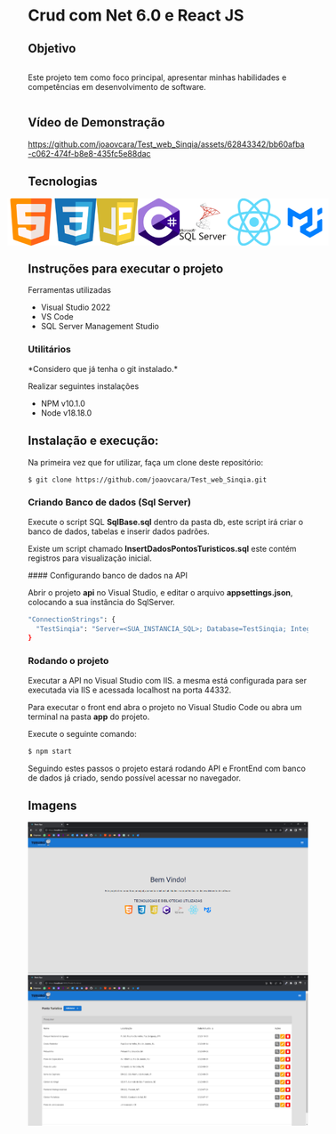 <h1>
  Crud com Net 6.0 e React JS
</h1>

## Objetivo
<div style="display: flex; justify-content: center">  
  <p style="text-align: left">Este projeto tem como foco principal, apresentar minhas habilidades e competências em desenvolvimento de software.</p>
</div>

## Vídeo de Demonstração

https://github.com/joaovcara/Test_web_Sinqia/assets/62843342/bb60afba-c062-474f-b8e8-435fc5e88dac

## Tecnologias
<div style="display: flex; justify-content: center">
    <img alt="CSharp" src="https://github.com/joaovcara/Test_web_Sinqia/blob/main/app/src/assets/img/html.png?raw=true" height="85px"/>
    <img alt="CSharp" src="https://github.com/joaovcara/Test_web_Sinqia/blob/main/app/src/assets/img/css.png?raw=true" height="85px"/>
    <img alt="CSharp" src="https://github.com/joaovcara/Test_web_Sinqia/blob/main/app/src/assets/img/js.png?raw=true" height="85px"/>
    <img alt="CSharp" src="https://github.com/joaovcara/Test_web_Sinqia/blob/main/app/src/assets/img/csharp.png?raw=true" height="85px"/>
    <img alt="CSharp" src="https://github.com/joaovcara/Test_web_Sinqia/blob/main/app/src/assets/img/sql.png?raw=true" height="85px"/>
    <img alt="CSharp" src="https://github.com/joaovcara/Test_web_Sinqia/blob/main/app/src/assets/img/react.png?raw=true" height="85px"/>
    <img alt="CSharp" src="https://github.com/joaovcara/Test_web_Sinqia/blob/main/app/src/assets/img/mui.png?raw=true" height="85px"/>
</div>

## Instruções para executar o projeto  
<div>
  <p>Ferramentas utilizadas</p>
  <ul>
    <li>Visual Studio 2022</li>
    <li>VS Code</li>
    <li>SQL Server Management Studio</li>  
  <ul>
</div>

### Utilitários

  <p style="text-align: left">*Considero que já tenha o git instalado.*</p>
  
  <p style="text-align: left">Realizar seguintes instalações</p>

  <ul>
    <li>NPM v10.1.0</li>
    <li>Node v18.18.0</li>
  </ul>
  
## Instalação e execução:

Na primeira vez que for utilizar, faça um clone deste repositório:

```bash
$ git clone https://github.com/joaovcara/Test_web_Sinqia.git
```

### Criando Banco de dados (Sql Server)

  <p style="text-align: left">Execute o script SQL <strong>SqlBase.sql</strong> dentro da pasta db, este script irá criar o banco de dados, tabelas e inserir dados padrões.</p>
  <p style="text-align: left">Existe um script chamado <strong>InsertDadosPontosTuristicos.sql</strong> este contém registros para visualização inicial.</p>
  #### Configurando banco de dados na API
  <p style="text-align: left">Abrir o projeto <strong>api</strong> no Visual Studio, e editar o arquivo <strong>appsettings.json</strong>, colocando a sua instância do SqlServer.</p>

  ```bash
  "ConnectionStrings": {
    "TestSinqia": "Server=<SUA_INSTANCIA_SQL>; Database=TestSinqia; Integrated Security=True; trustServerCertificate=true"
  }
  ```  

### Rodando o projeto
  <p style="text-align: left">Executar a API no Visual Studio com IIS. a mesma está configurada para ser executada via IIS e acessada localhost na porta 44332.
  </p>

  <p style="text-align: left">Para executar o front end abra o projeto no Visual Studio Code ou abra um terminal na pasta <strong>app</strong> do projeto.</p>

  <p>Execute o seguinte comando:</p>

  ```bash
  $ npm start
  ```

  <p>Seguindo estes passos o projeto estará rodando API e FrontEnd com banco  de dados já criado, sendo possível acessar no navegador.</p>

## Imagens
 <img alt="CSharp" src="https://github.com/joaovcara/Test_web_Sinqia/blob/main/app/src/assets/img/photos/HomeSystem.png?raw=true" height="auto"/>
 <img alt="CSharp" src="https://github.com/joaovcara/Test_web_Sinqia/blob/main/app/src/assets/img/photos/PontoTuristico.png?raw=true" height="auto"/>
  
  
